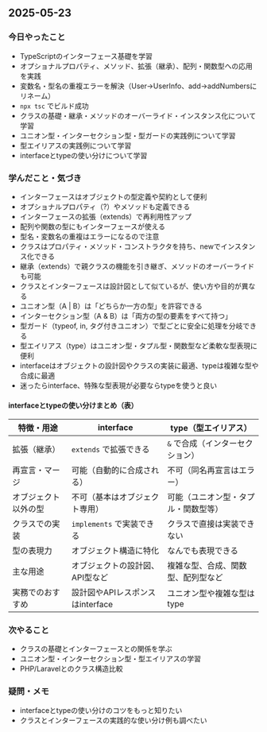 ## 2025-05-23

### 今日やったこと
- TypeScriptのインターフェース基礎を学習
- オプショナルプロパティ、メソッド、拡張（継承）、配列・関数型への応用を実践
- 変数名・型名の重複エラーを解決（User→UserInfo、add→addNumbersにリネーム）
- `npx tsc` でビルド成功
- クラスの基礎・継承・メソッドのオーバーライド・インスタンス化について学習
- ユニオン型・インターセクション型・型ガードの実践例について学習
- 型エイリアスの実践例について学習
- interfaceとtypeの使い分けについて学習

### 学んだこと・気づき
- インターフェースはオブジェクトの型定義や契約として便利
- オプショナルプロパティ（?）やメソッドも定義できる
- インターフェースの拡張（extends）で再利用性アップ
- 配列や関数の型にもインターフェースが使える
- 型名・変数名の重複はエラーになるので注意
- クラスはプロパティ・メソッド・コンストラクタを持ち、newでインスタンス化できる
- 継承（extends）で親クラスの機能を引き継ぎ、メソッドのオーバーライドも可能
- クラスとインターフェースは設計図として似ているが、使い方や目的が異なる
- ユニオン型（A | B）は「どちらか一方の型」を許容できる
- インターセクション型（A & B）は「両方の型の要素をすべて持つ」
- 型ガード（typeof, in, タグ付きユニオン）で型ごとに安全に処理を分岐できる
- 型エイリアス（type）はユニオン型・タプル型・関数型など柔軟な型表現に便利
- interfaceはオブジェクトの設計図やクラスの実装に最適、typeは複雑な型や合成に最適
- 迷ったらinterface、特殊な型表現が必要ならtypeを使うと良い

#### interfaceとtypeの使い分けまとめ（表）

| 特徴・用途             | interface                        | type（型エイリアス）                |
|------------------------|----------------------------------|-------------------------------------|
| 拡張（継承）           | `extends` で拡張できる           | `&` で合成（インターセクション）    |
| 再宣言・マージ         | 可能（自動的に合成される）        | 不可（同名再宣言はエラー）          |
| オブジェクト以外の型   | 不可（基本はオブジェクト専用）    | 可能（ユニオン型・タプル・関数型等）|
| クラスでの実装         | `implements` で実装できる         | クラスで直接は実装できない          |
| 型の表現力             | オブジェクト構造に特化            | なんでも表現できる                  |
| 主な用途               | オブジェクトの設計図、API型など    | 複雑な型、合成、関数型、配列型など  |
| 実務でのおすすめ       | 設計図やAPIレスポンスはinterface   | ユニオン型や複雑な型はtype          |

### 次やること
- クラスの基礎とインターフェースとの関係を学ぶ
- ユニオン型・インターセクション型・型エイリアスの学習
- PHP/Laravelとのクラス構造比較

### 疑問・メモ
- interfaceとtypeの使い分けのコツをもっと知りたい
- クラスとインターフェースの実践的な使い分け例も調べたい

